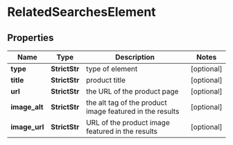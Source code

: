 # RelatedSearchesElement


## Properties

| Name | Type | Description | Notes |
|------------ | ------------- | ------------- | -------------|
**type** | **StrictStr** | type of element |[optional]|
**title** | **StrictStr** | product title |[optional]|
**url** | **StrictStr** | the URL of the product page |[optional]|
**image_alt** | **StrictStr** | the alt tag of the product image featured in the results |[optional]|
**image_url** | **StrictStr** | URL of the product image featured in the results |[optional]|